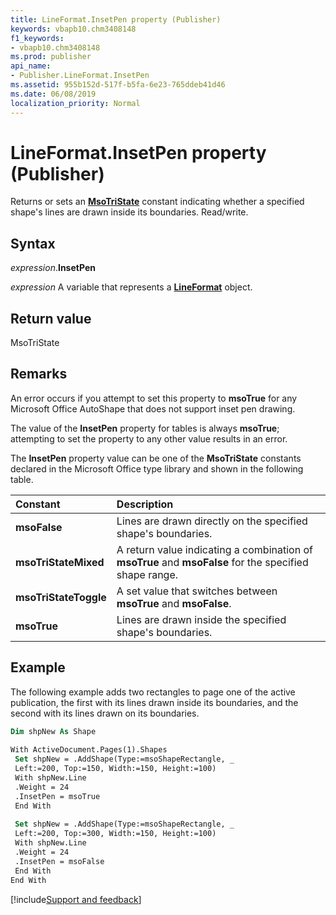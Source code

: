 ```yaml
---
title: LineFormat.InsetPen property (Publisher)
keywords: vbapb10.chm3408148
f1_keywords:
- vbapb10.chm3408148
ms.prod: publisher
api_name:
- Publisher.LineFormat.InsetPen
ms.assetid: 955b152d-517f-b5fa-6e23-765ddeb41d46
ms.date: 06/08/2019
localization_priority: Normal
---
```



# LineFormat.InsetPen property (Publisher)

Returns or sets an **[MsoTriState](office.msotristate.md)** constant indicating whether a specified shape's lines are drawn inside its boundaries. Read/write.


## Syntax

_expression_.**InsetPen**

_expression_ A variable that represents a **[LineFormat](Publisher.LineFormat.md)** object.


## Return value

MsoTriState


## Remarks

An error occurs if you attempt to set this property to **msoTrue** for any Microsoft Office AutoShape that does not support inset pen drawing.

The value of the **InsetPen** property for tables is always **msoTrue**; attempting to set the property to any other value results in an error.

The **InsetPen** property value can be one of the **MsoTriState** constants declared in the Microsoft Office type library and shown in the following table.

|Constant|Description|
|:-----|:-----|
| **msoFalse**|Lines are drawn directly on the specified shape's boundaries.|
| **msoTriStateMixed**|A return value indicating a combination of **msoTrue** and **msoFalse** for the specified shape range.|
| **msoTriStateToggle**|A set value that switches between **msoTrue** and **msoFalse**.|
| **msoTrue**|Lines are drawn inside the specified shape's boundaries.|

## Example

The following example adds two rectangles to page one of the active publication, the first with its lines drawn inside its boundaries, and the second with its lines drawn on its boundaries.

```vb
Dim shpNew As Shape 
 
With ActiveDocument.Pages(1).Shapes 
 Set shpNew = .AddShape(Type:=msoShapeRectangle, _ 
 Left:=200, Top:=150, Width:=150, Height:=100) 
 With shpNew.Line 
 .Weight = 24 
 .InsetPen = msoTrue 
 End With 
 
 Set shpNew = .AddShape(Type:=msoShapeRectangle, _ 
 Left:=200, Top:=300, Width:=150, Height:=100) 
 With shpNew.Line 
 .Weight = 24 
 .InsetPen = msoFalse 
 End With 
End With
```

[!include[Support and feedback](~/includes/feedback-boilerplate.md)]